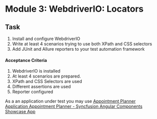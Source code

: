 # Module 3: WebdriverIO: Locators

## Task

1. Install and configure WebdriverIO
1. Write at least 4 scenarios trying to use both XPath and CSS selectors
1. Add JUnit and Allure reporters to your test automation framework

#### Acceptance Criteria

1. WebdriverIO is installed
1. At least 4 scenarios are prepared.
1. XPath and CSS Selectors are used
1. Different assertions are used
1. Reporter configured

As a an application under test you may use [Appointment Planner Application Appointment Planner - Syncfusion Angular Components Showcase App](https://ej2.syncfusion.com/showcase/angular/appointmentplanner/#/dashboard)
